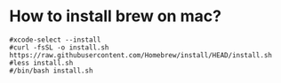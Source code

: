 # How to install brew on mac?

```
#xcode-select --install
#curl -fsSL -o install.sh https://raw.githubusercontent.com/Homebrew/install/HEAD/install.sh
#less install.sh
#/bin/bash install.sh
```